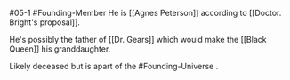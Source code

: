 #05-1 #Founding-Member
He is [[Agnes Peterson]] according to [[Doctor. Bright's proposal]]. 

He's possibly the father of [[Dr. Gears]] which would make the [[Black Queen]] his granddaughter.

Likely deceased but is apart of the #Founding-Universe .